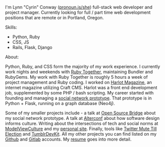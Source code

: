 I'm Lynn "Cyrin" Conway ([pronoun.is/she](http://pronoun.is/she)) full-stack web developer and project manager. Currently looking for full / part time web development positions that are remote or in Portland, Oregon.

Skills:

- Python, Ruby
- CSS, JS
- Rails, Flask, Django

About:

Python, Ruby, and CSS form the majority of my work experience. I currently work nights and weekends with [Ruby Together](https://rubytogether.org/), maintaining Bundler and RubyGems. My work with Ruby Together is roughly 5 hours a week of project management and Ruby coding. I worked on [Harlot Magazine](http://harlot.media/), an internet magazine utilizing Craft CMS. Harlot was a front end development job, supplemented by some PHP / bash scripting. My career started with founding and managing a [social network prototype](https://gitlab.com/collectqt/quirell). That prototype is in Python + Flask, running on a graph database (Neo4j).

Some of my smaller projects include - a talk at [Open Source Bridge](http://opensourcebridge.org/sessions/1608) about my social network prototype. A talk at [Alterconf](http://www.alterconf.com/speakers/lynn-cyrin) about how software design informs culture. Writing about the intersections of tech and social norms at [ModelViewCulture](https://modelviewculture.com/authors/lynn-cyrin) and my [personal site](http://lynncyrin.me). Finally, tools like [Twitter Mute Till Election](https://twitter.com/lynncyrin/status/720841089641394177) and [TumblrDevKit](https://github.com/LynnCo/TumblrDevKit). All my other projects you can find listed on my [Github](https://github.com/LynnCo) and [Gitlab](https://gitlab.com/u/cyrin) accounts. My [resume](http://lynncyrin.me/resume.pdf) goes into more detail.
